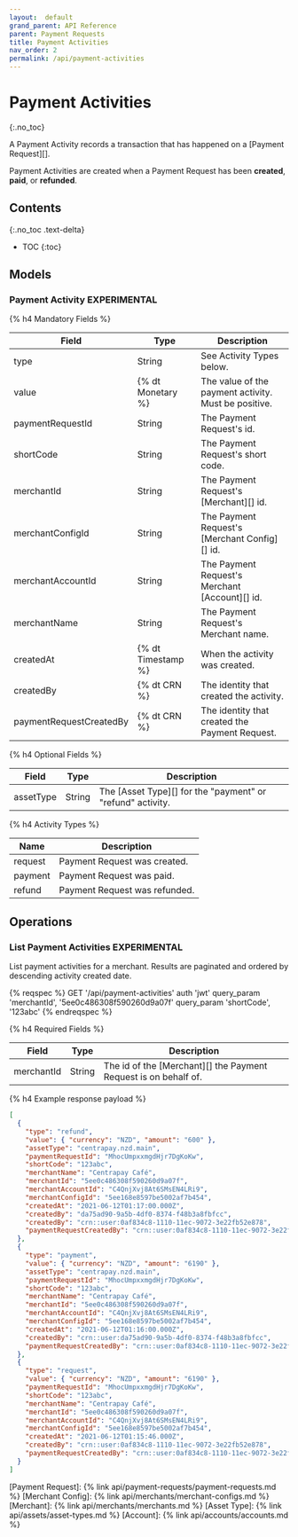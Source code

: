 ```yaml
---
layout:  default
grand_parent: API Reference
parent: Payment Requests
title: Payment Activities
nav_order: 2
permalink: /api/payment-activities
---
```


# Payment Activities
{:.no_toc}

A Payment Activity records a transaction that has happened on a [Payment Request][].

Payment Activities are created when a Payment Request has been **created**, **paid**, or **refunded**.


## Contents
{:.no_toc .text-delta}

* TOC
{:toc}

## Models

### Payment Activity **EXPERIMENTAL**

{% h4 Mandatory Fields %}

| Field                   | Type               | Description                                          |
| -----------------       | ------------------ | ---------------------------------------------------- |
| type                    | String             | See Activity Types below.                            |
| value                   | {% dt Monetary %}  | The value of the payment activity. Must be positive. |
| paymentRequestId        | String             | The Payment Request's id.                            |
| shortCode               | String             | The Payment Request's short code.                    |
| merchantId              | String             | The Payment Request's [Merchant][] id.               |
| merchantConfigId        | String             | The Payment Request's [Merchant Config][] id.        |
| merchantAccountId       | String             | The Payment Request's Merchant [Account][] id.       |
| merchantName            | String             | The Payment Request's Merchant name.                 |
| createdAt               | {% dt Timestamp %} | When the activity was created.                       |
| createdBy               | {% dt CRN %}       | The identity that created the activity.              |
| paymentRequestCreatedBy | {% dt CRN %}       | The identity that created the Payment Request.       |

{% h4 Optional Fields %}

| Field     | Type   | Description                                                |
|-----------|--------|------------------------------------------------------------|
| assetType | String | The [Asset Type][] for the "payment" or "refund" activity. |


{% h4 Activity Types %}

| Name    | Description                   |
|---------|-------------------------------|
| request | Payment Request was created.  |
| payment | Payment Request was paid.     |
| refund  | Payment Request was refunded. |


## Operations

### List Payment Activities **EXPERIMENTAL**

List payment activities for a merchant. Results are paginated and ordered by
descending activity created date.

{% reqspec %}
  GET '/api/payment-activities'
  auth 'jwt'
  query_param 'merchantId', '5ee0c486308f590260d9a07f'
  query_param 'shortCode', '123abc'
{% endreqspec %}

{% h4 Required Fields %}

|   Field    |  Type  |                           Description                           |
| ---------- | ------ | --------------------------------------------------------------- |
| merchantId | String | The id of the [Merchant][] the Payment Request is on behalf of. |


{% h4 Example response payload %}
```json
[
  {
    "type": "refund",
    "value": { "currency": "NZD", "amount": "600" },
    "assetType": "centrapay.nzd.main",
    "paymentRequestId": "MhocUmpxxmgdHjr7DgKoKw",
    "shortCode": "123abc",
    "merchantName": "Centrapay Café",
    "merchantId": "5ee0c486308f590260d9a07f",
    "merchantAccountId": "C4QnjXvj8At6SMsEN4LRi9",
    "merchantConfigId": "5ee168e8597be5002af7b454",
    "createdAt": "2021-06-12T01:17:00.000Z",
    "createdBy": "da75ad90-9a5b-4df0-8374-f48b3a8fbfcc",
    "createdBy": "crn::user:0af834c8-1110-11ec-9072-3e22fb52e878",
    "paymentRequestCreatedBy": "crn::user:0af834c8-1110-11ec-9072-3e22fb52e878"
  },
  {
    "type": "payment",
    "value": { "currency": "NZD", "amount": "6190" },
    "assetType": "centrapay.nzd.main",
    "paymentRequestId": "MhocUmpxxmgdHjr7DgKoKw",
    "shortCode": "123abc",
    "merchantName": "Centrapay Café",
    "merchantId": "5ee0c486308f590260d9a07f",
    "merchantAccountId": "C4QnjXvj8At6SMsEN4LRi9",
    "merchantConfigId": "5ee168e8597be5002af7b454",
    "createdAt": "2021-06-12T01:16:00.000Z",
    "createdBy": "crn::user:da75ad90-9a5b-4df0-8374-f48b3a8fbfcc",
    "paymentRequestCreatedBy": "crn::user:0af834c8-1110-11ec-9072-3e22fb52e878"
  },
  {
    "type": "request",
    "value": { "currency": "NZD", "amount": "6190" },
    "paymentRequestId": "MhocUmpxxmgdHjr7DgKoKw",
    "shortCode": "123abc",
    "merchantName": "Centrapay Café",
    "merchantId": "5ee0c486308f590260d9a07f",
    "merchantAccountId": "C4QnjXvj8At6SMsEN4LRi9",
    "merchantConfigId": "5ee168e8597be5002af7b454",
    "createdAt": "2021-06-12T01:15:46.000Z",
    "createdBy": "crn::user:0af834c8-1110-11ec-9072-3e22fb52e878",
    "paymentRequestCreatedBy": "crn::user:0af834c8-1110-11ec-9072-3e22fb52e878"
  }
]
```

[Payment Request]: {% link api/payment-requests/payment-requests.md %}
[Merchant Config]: {% link api/merchants/merchant-configs.md %}
[Merchant]: {% link api/merchants/merchants.md %}
[Asset Type]: {% link api/assets/asset-types.md %}
[Account]: {% link api/accounts/accounts.md %}
